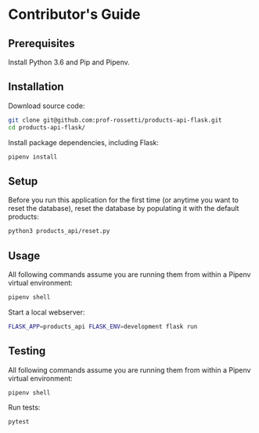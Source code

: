 # Contributor's Guide

## Prerequisites

Install Python 3.6 and Pip and Pipenv.

## Installation

Download source code:

```sh
git clone git@github.com:prof-rossetti/products-api-flask.git
cd products-api-flask/
```

Install package dependencies, including Flask:

```sh
pipenv install
```

## Setup

Before you run this application for the first time (or anytime you want to reset the database), reset the database by populating it with the default products:

```sh
python3 products_api/reset.py
```

## Usage

All following commands assume you are running them from within a Pipenv virtual environment:

```sh
pipenv shell
```

Start a local webserver:

```sh
FLASK_APP=products_api FLASK_ENV=development flask run
```

## Testing

All following commands assume you are running them from within a Pipenv virtual environment:

```sh
pipenv shell
```

Run tests:

```sh
pytest
```
